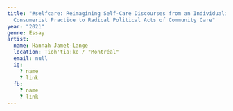 ```yaml
---
title: "#selfcare: Reimagining Self-Care Discourses from an Individualist
  Consumerist Practice to Radical Political Acts of Community Care"
year: "2021"
genre: Essay
artist:
  name: Hannah Jamet-Lange
  location: Tioh'tia:ke / "Montréal"
  email: null
  ig:
    ? name
    ? link
  fb:
    ? name
    ? link
---
```

